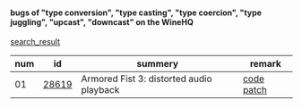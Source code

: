 #### bugs of "type conversion", "type casting", "type coercion", "type juggling", "upcast", "downcast" on the WineHQ

[search_result](https://bugs.winehq.org/buglist.cgi?bug_status=__closed__&content=%22type%20conversion%22%20%7C%20%22type%20casting%22%20%7C%20%22type%20coercion%22%20%7C%20%22type%20juggling%22%20%7C%20%22type%20confusion%22%20%7C%20%22downcast%22%20%7C%20%22upcast%22&no_redirect=1&order=Importance&product=&query_format=specific)

|num|id|summery|remark|
|----|----|----|----|
|01|[28619](https://bugs.winehq.org/show_bug.cgi?id=28619)|Armored Fist 3: distorted audio playback| [code patch](https://bugs.winehq.org/attachment.cgi?id=36954&action=diff)|
